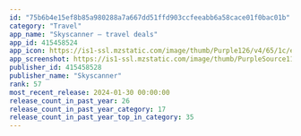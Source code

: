 ```yaml
---
id: "75b6b4e15ef8b85a980288a7a667dd51ffd903ccfeeabb6a58cace01f0bac01b"
category: "Travel"
app_name: "Skyscanner – travel deals"
app_id: 415458524
app_icon: https://is1-ssl.mzstatic.com/image/thumb/Purple126/v4/65/1c/e3/651ce3d8-246e-e381-6f98-a22dc54d1d1b/UniversalAppIcon-0-0-1x_U007emarketing-0-7-0-0-0-0-85-220.png/1024x1024bb.png
app_screenshot: https://is1-ssl.mzstatic.com/image/thumb/PurpleSource116/v4/42/64/94/426494f1-f8f7-9a6e-b435-7bf629c0d4ad/ff6b7aea-cf71-49ee-8aa6-1f8faedf0b61_01-iphone6.5-Screen-Title-en-US.png/1242x2688bb.png
publisher_id: 415458528
publisher_name: "Skyscanner"
rank: 57
most_recent_release: 2024-01-30 00:00:00
release_count_in_past_year: 26
release_count_in_past_year_category: 17
release_count_in_past_year_top_in_category: 35
---
```

